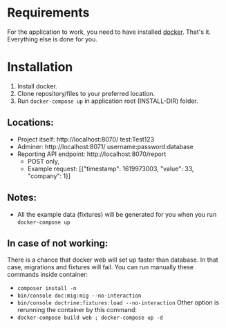 # Requirements

For the application to work, you need to have installed [docker](https://www.docker.com/). That's it. Everything else is done for you.

# Installation

1. Install docker.
2. Clone repository/files to your preferred location.
3. Run `docker-compose up` in application root (INSTALL-DIR) folder.

## Locations:
- Project itself: http://localhost:8070/ test:Test123
- Adminer: http://localhost:8071/ username:password:database
- Reporting API endpoint: http://localhost:8070/report
    - POST only, 
    - Example request: [{"timestamp": 1619973003, "value": 33, "company": 1}]
    
## Notes:
- All the example data (fixtures) will be generated for you when you run `docker-compose up`

## In case of not working:

There is a chance that docker web will set up faster than database. In that case, migrations and fixtures will fail. You can run manually these commands inside container:
- `composer install -n`
- `bin/console doc:mig:mig --no-interaction`
- `bin/console doctrine:fixtures:load --no-interaction`
Other option is rerunning the container by this command:
- `docker-compose build web ; docker-compose up -d`